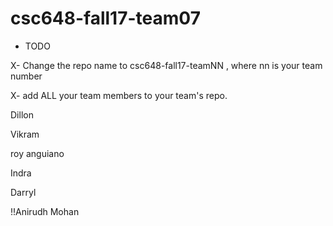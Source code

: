# csc648-fall17-team07

- TODO

X- Change the repo name to csc648-fall17-teamNN , where nn is your team number

X- add ALL your team members to your team's repo.

Dillon


Vikram


roy anguiano


Indra 


Darryl


!!Anirudh Mohan
